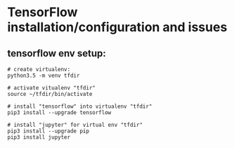 # TensorFlow installation/configuration and issues
## tensorflow env setup:
````
# create virtualenv:
python3.5 -m venv tfdir

# activate vitualenv "tfdir"
source ~/tfdir/bin/activate

# install "tensorflow" into virtualenv "tfdir"
pip3 install --upgrade tensorflow

# install "jupyter" for virtual env "tfdir"
pip3 install --upgrade pip
pip3 install jupyter
````
